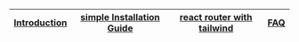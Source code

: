 | [Introduction](./README.md) | [simple Installation Guide](./simple-react.md) | [react router with tailwind](./router-dom-project.md) | [FAQ](./faq.md) |
|-----------------------------|------------------------------------------------|-------------------------------------------------------|-----------------|
